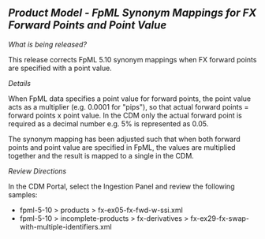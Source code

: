 ## *Product Model - FpML Synonym Mappings for FX Forward Points and Point Value*

_What is being released?_

This release corrects FpML 5.10 synonym mappings when FX forward points are specified with a point value.

_Details_

When FpML data specifies a point value for forward points, the point value acts as a multiplier (e.g. 0.0001 for "pips"), so that actual forward points = forward points x point value. In the CDM only the actual forward point is required as a decimal number e.g. 5% is represented as 0.05.

The synonym mapping has been adjusted such that when both forward points and point value are specified in FpML, the values are multiplied together and the result is mapped to a single  in the CDM.

_Review Directions_

In the CDM Portal, select the Ingestion Panel and review the following samples:

- fpml-5-10 > products > fx-ex05-fx-fwd-w-ssi.xml
- fpml-5-10 > incomplete-products > fx-derivatives > fx-ex29-fx-swap-with-multiple-identifiers.xml
